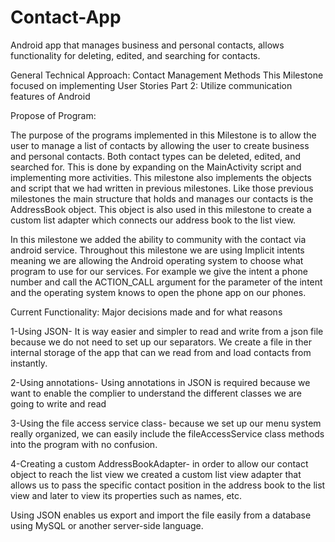# Contact-App
Android app that manages business and personal contacts, allows functionality for deleting, edited, and searching for contacts.

General Technical Approach: Contact Management Methods
This Milestone focused on implementing User Stories Part 2: Utilize communication features of Android 

Propose of Program:

The purpose of the programs implemented in this Milestone is to allow the user to manage a list of contacts by allowing the user to create business and personal contacts. Both contact types can be deleted, edited, and searched for.  This is done by expanding on the MainActivity script and implementing more activities. This milestone also implements the objects and script that we had written in previous milestones. Like those previous milestones the main structure that holds and manages our contacts is the AddressBook object. This object is also used in this milestone to create a custom list adapter which connects our address book to the list view. 
	
In this milestone we added the ability to community with the contact via android service. Throughout this milestone we are using Implicit intents meaning we are allowing the Android operating system to choose what program to use for our services. For example we give the intent a phone number and call the ACTION_CALL argument for the parameter of the intent and the operating system knows to open the phone app on our phones. 

Current Functionality:
Major decisions made and for what reasons 

1-Using JSON- It is way easier and simpler to read and write from a json file because we do not need to set up our separators. We create a file in ther internal storage of the app that can we read from and load contacts from instantly. 

2-Using annotations- Using annotations in JSON is required because we want to enable the complier to understand the different classes we are going to write and read 

3-Using the file access service class- because we set up our menu system really organized, we can easily include the fileAccessService class methods into the program with no confusion. 

4-Creating a custom AddressBookAdapter- in order to allow our contact object to reach the list view we created a custom list view adapter that allows us to pass the specific contact position in the address book to the list view and later to view its properties such as names, etc.  

Using JSON enables us export and import the file easily from a database using MySQL or another server-side language. 

